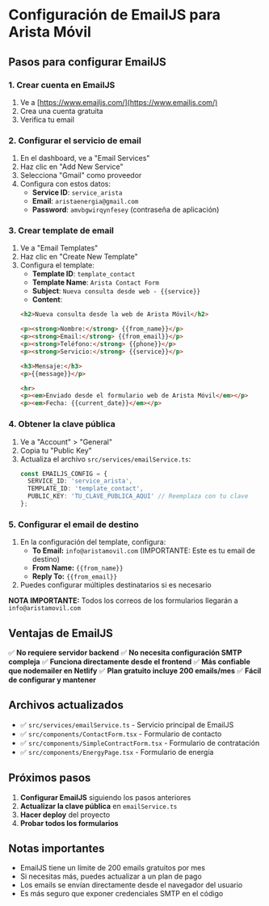 # Configuración de EmailJS para Arista Móvil

## Pasos para configurar EmailJS

### 1. Crear cuenta en EmailJS
1. Ve a [https://www.emailjs.com/](https://www.emailjs.com/)
2. Crea una cuenta gratuita
3. Verifica tu email

### 2. Configurar el servicio de email
1. En el dashboard, ve a "Email Services"
2. Haz clic en "Add New Service"
3. Selecciona "Gmail" como proveedor
4. Configura con estos datos:
   - **Service ID**: `service_arista`
   - **Email**: `aristaenergia@gmail.com`
   - **Password**: `amvbgwirqynfesey` (contraseña de aplicación)

### 3. Crear template de email
1. Ve a "Email Templates"
2. Haz clic en "Create New Template"
3. Configura el template:
   - **Template ID**: `template_contact`
   - **Template Name**: `Arista Contact Form`
   - **Subject**: `Nueva consulta desde web - {{service}}`
   - **Content**:
   ```html
   <h2>Nueva consulta desde la web de Arista Móvil</h2>
   
   <p><strong>Nombre:</strong> {{from_name}}</p>
   <p><strong>Email:</strong> {{from_email}}</p>
   <p><strong>Teléfono:</strong> {{phone}}</p>
   <p><strong>Servicio:</strong> {{service}}</p>
   
   <h3>Mensaje:</h3>
   <p>{{message}}</p>
   
   <hr>
   <p><em>Enviado desde el formulario web de Arista Móvil</em></p>
   <p><em>Fecha: {{current_date}}</em></p>
   ```

### 4. Obtener la clave pública
1. Ve a "Account" > "General"
2. Copia tu "Public Key"
3. Actualiza el archivo `src/services/emailService.ts`:
   ```typescript
   const EMAILJS_CONFIG = {
     SERVICE_ID: 'service_arista',
     TEMPLATE_ID: 'template_contact',
     PUBLIC_KEY: 'TU_CLAVE_PUBLICA_AQUI' // Reemplaza con tu clave
   };
   ```

### 5. Configurar el email de destino
1. En la configuración del template, configura:
   - **To Email:** `info@aristamovil.com` (IMPORTANTE: Este es tu email de destino)
   - **From Name:** `{{from_name}}`
   - **Reply To:** `{{from_email}}`
2. Puedes configurar múltiples destinatarios si es necesario

**NOTA IMPORTANTE:** Todos los correos de los formularios llegarán a `info@aristamovil.com`

## Ventajas de EmailJS

✅ **No requiere servidor backend**
✅ **No necesita configuración SMTP compleja**
✅ **Funciona directamente desde el frontend**
✅ **Más confiable que nodemailer en Netlify**
✅ **Plan gratuito incluye 200 emails/mes**
✅ **Fácil de configurar y mantener**

## Archivos actualizados

- ✅ `src/services/emailService.ts` - Servicio principal de EmailJS
- ✅ `src/components/ContactForm.tsx` - Formulario de contacto
- ✅ `src/components/SimpleContractForm.tsx` - Formulario de contratación
- ✅ `src/components/EnergyPage.tsx` - Formulario de energía

## Próximos pasos

1. **Configurar EmailJS** siguiendo los pasos anteriores
2. **Actualizar la clave pública** en `emailService.ts`
3. **Hacer deploy** del proyecto
4. **Probar todos los formularios**

## Notas importantes

- EmailJS tiene un límite de 200 emails gratuitos por mes
- Si necesitas más, puedes actualizar a un plan de pago
- Los emails se envían directamente desde el navegador del usuario
- Es más seguro que exponer credenciales SMTP en el código